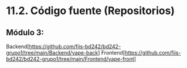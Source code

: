 # 11.2. Código fuente (Repositorios)
## Módulo 3:
Backend[https://github.com/fiis-bd242/bd242-grupo1/tree/main/Backend/yape-back]
Frontend[https://github.com/fiis-bd242/bd242-grupo1/tree/main/Frontend/yape-front]
